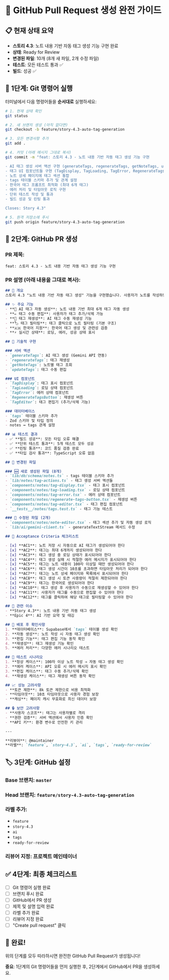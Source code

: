 # 🚀 GitHub Pull Request 생성 완전 가이드

## 📋 **현재 상태 요약**
- **스토리 4.3**: 노트 내용 기반 자동 태그 생성 기능 구현 완료
- **상태**: Ready for Review
- **변경된 파일**: 10개 (8개 새 파일, 2개 수정 파일)
- **테스트**: 모든 테스트 통과 ✅
- **빌드**: 성공 ✅

## 🔧 **1단계: Git 명령어 실행**

터미널에서 다음 명령어들을 **순서대로** 실행하세요:

```bash
# 1. 현재 상태 확인
git status

# 2. 새 브랜치 생성 (아직 없다면)
git checkout -b feature/story-4.3-auto-tag-generation

# 3. 모든 변경사항 추가
git add .

# 4. 커밋 (아래 메시지 그대로 복사)
git commit -m "feat: 스토리 4.3 - 노트 내용 기반 자동 태그 생성 기능 구현

- AI 태그 생성 서버 액션 구현 (generateTags, regenerateTags, getNoteTags, updateTags)
- 태그 UI 컴포넌트들 구현 (TagDisplay, TagLoading, TagError, RegenerateTagsButton, TagEditor)
- 노트 상세 페이지에 태그 섹션 통합
- tags 테이블 스키마 추가 및 관계 설정
- 한국어 태그 프롬프트 최적화 (최대 6개 태그)
- 에러 처리 및 타임아웃 로직 구현
- 단위 테스트 작성 및 통과
- 빌드 성공 및 린팅 통과

Closes: Story 4.3"

# 5. 원격 저장소에 푸시
git push origin feature/story-4.3-auto-tag-generation
```

## 📝 **2단계: GitHub PR 생성**

### **PR 제목:**
```
feat: 스토리 4.3 - 노트 내용 기반 자동 태그 생성 기능 구현
```

### **PR 설명 (아래 내용을 그대로 복사):**

```markdown
## 🎯 개요
스토리 4.3 "노트 내용 기반 자동 태그 생성" 기능을 구현했습니다. 사용자가 노트를 작성하면 AI가 자동으로 관련 태그를 생성하고, 사용자가 태그를 수동으로 편집할 수 있는 완전한 태그 관리 시스템을 제공합니다.

## ✨ 주요 기능
- **🤖 AI 태그 자동 생성**: 노트 내용 기반 최대 6개 태그 자동 생성
- **✏️ 태그 수동 편집**: 사용자가 태그 추가/삭제 가능
- **🔄 태그 재생성**: AI 태그 수동 재생성 기능
- **🏷️ 태그 필터링**: 태그 클릭으로 노트 필터링 (기본 구조)
- **🇰🇷 한국어 지원**: 한국어 태그 생성 및 관련성 검증
- **⚡ 실시간 상태**: 로딩, 에러, 성공 상태 표시

## 🔧 기술적 구현

### 서버 액션
- `generateTags`: AI 태그 생성 (Gemini API 연동)
- `regenerateTags`: 태그 재생성
- `getNoteTags`: 노트별 태그 조회
- `updateTags`: 태그 수동 편집

### UI 컴포넌트
- `TagDisplay`: 태그 표시 컴포넌트
- `TagLoading`: 로딩 상태 컴포넌트
- `TagError`: 에러 상태 컴포넌트
- `RegenerateTagsButton`: 재생성 버튼
- `TagEditor`: 태그 편집기 (추가/삭제 기능)

### 데이터베이스
- `tags` 테이블 스키마 추가
- Zod 스키마 및 타입 정의
- notes ↔ tags 관계 설정

## 📊 테스트 결과
- ✅ **빌드 성공**: 모든 타입 오류 해결
- ✅ **단위 테스트 통과**: 5개 테스트 모두 성공
- ✅ **린팅 통과**: 코드 품질 검증 완료
- ✅ **타입 검사 통과**: TypeScript 오류 없음

## 📁 변경된 파일

### 🆕 새로 생성된 파일 (8개)
- `lib/db/schema/notes.ts` - tags 테이블 스키마 추가
- `lib/notes/tag-actions.ts` - 태그 생성 서버 액션들
- `components/notes/tag-display.tsx` - 태그 표시 컴포넌트
- `components/notes/tag-loading.tsx` - 로딩 상태 컴포넌트
- `components/notes/tag-error.tsx` - 에러 상태 컴포넌트
- `components/notes/regenerate-tags-button.tsx` - 재생성 버튼
- `components/notes/tag-editor.tsx` - 태그 편집 컴포넌트
- `__tests__/notes/tags.test.ts` - 태그 기능 테스트

### 🔄 수정된 파일 (2개)
- `components/notes/note-editor.tsx` - 태그 섹션 추가 및 자동 생성 로직
- `lib/ai/gemini-client.ts` - generateTextStream 메서드 수정

## 🎯 Acceptance Criteria 체크리스트

- [x] **AC1**: 노트 저장 시 자동으로 AI 태그가 생성되어야 한다
- [x] **AC2**: 태그는 최대 6개까지 생성되어야 한다
- [x] **AC3**: 태그 생성 중 로딩 상태가 표시되어야 한다
- [x] **AC4**: 태그 생성 실패 시 적절한 에러 메시지가 표시되어야 한다
- [x] **AC5**: 태그는 노트 내용이 100자 이상일 때만 생성되어야 한다
- [x] **AC6**: 태그 생성 시간이 10초를 초과하면 타임아웃 처리가 되어야 한다
- [x] **AC7**: 태그는 노트 상세 페이지와 목록에서 표시되어야 한다
- [x] **AC8**: 태그 생성 시 토큰 사용량이 적절히 제한되어야 한다
- [x] **AC9**: 태그는 한국어로 생성되어야 한다
- [x] **AC10**: 태그 생성 후 사용자가 수동으로 재생성할 수 있어야 한다
- [x] **AC11**: 사용자가 태그를 수동으로 편집할 수 있어야 한다
- [x] **AC12**: 태그를 클릭하여 해당 태그로 필터링할 수 있어야 한다

## 🔗 관련 이슈
- **Story 4.3**: 노트 내용 기반 자동 태그 생성
- **Epic 4**: AI 기반 요약 및 태깅

## 🚀 배포 후 확인사항
1. **데이터베이스**: Supabase에서 `tags` 테이블 생성 확인
2. **자동 생성**: 노트 작성 시 자동 태그 생성 확인
3. **편집 기능**: 태그 편집 기능 동작 확인
4. **재생성**: 태그 재생성 기능 확인
5. **에러 처리**: 다양한 에러 시나리오 테스트

## 🧪 테스트 시나리오
1. **정상 케이스**: 100자 이상 노트 작성 → 자동 태그 생성 확인
2. **에러 케이스**: API 오류 시 에러 메시지 표시 확인
3. **편집 케이스**: 태그 수동 추가/삭제 확인
4. **재생성 케이스**: 태그 재생성 버튼 동작 확인

## 📈 성능 고려사항
- **토큰 제한**: 8k 토큰 제한으로 비용 최적화
- **타임아웃**: 10초 타임아웃으로 사용자 경험 보장
- **캐싱**: 페이지 캐시 무효화로 최신 데이터 보장

## 🔒 보안 고려사항
- **사용자 스코프**: 태그는 사용자별로 격리
- **권한 검증**: 서버 액션에서 사용자 인증 확인
- **API 키**: 환경 변수로 안전한 키 관리

---

**리뷰어**: @maintainer  
**라벨**: `feature`, `story-4.3`, `ai`, `tags`, `ready-for-review`
```

## 🏷️ **3단계: GitHub 설정**

### **Base 브랜치**: `master`
### **Head 브랜치**: `feature/story-4.3-auto-tag-generation`

### **라벨 추가**:
- `feature`
- `story-4.3`
- `ai`
- `tags`
- `ready-for-review`

### **리뷰어 지정**: 프로젝트 메인테이너

## ✅ **4단계: 최종 체크리스트**

- [ ] Git 명령어 실행 완료
- [ ] 브랜치 푸시 완료
- [ ] GitHub에서 PR 생성
- [ ] 제목 및 설명 입력 완료
- [ ] 라벨 추가 완료
- [ ] 리뷰어 지정 완료
- [ ] "Create pull request" 클릭

## 🎉 **완료!**

위의 단계를 모두 따라하시면 완전한 GitHub Pull Request가 생성됩니다!

**중요**: 1단계의 Git 명령어들을 먼저 실행한 후, 2단계에서 GitHub에서 PR을 생성하세요.
